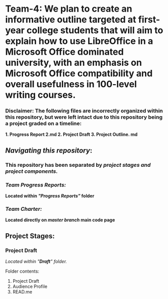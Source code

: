 # Team-4: We plan to create an informative outline targeted at first-year college students that will aim to explain how to use LibreOffice  in a Microsoft Office dominated university, with an emphasis on Microsoft Office compatibility and overall usefulness in 100-level writing courses.

### Disclaimer: The following files are incorrectly organized within this repository, but were left intact due to this repository being a project graded on a timeline: 

**1. Progress Report 2.md
2. Project Draft
3. Project Outline. md**

## _**Navigating this repository**_:

### This repository has been separated by _**project stages and project components.**_

### **_Team Progress Reports:_**
**Located within _"Progress Reports"_ folder**

### **_Team Charter:_**
**Located directly on _master branch_ main code page**

## **Project Stages:**

### Project Draft

_Located within "**Draft**" folder._

Folder contents:
1. Project Draft
2. Audience Profile
3. READ.me

